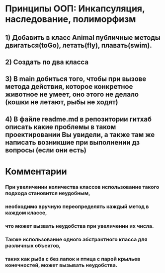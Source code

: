 # Принципы ООП: Инкапсуляция, наследование, полиморфизм
## 1) Добавить в класс Animal публичные методы двигаться(toGo), летать(fly), плавать(swim).
## 2) Создать по два класса
## 3) В main добиться того, чтобы при вызове метода действия, которое конкретное животное не умеет, оно этого не делало (кошки не летают, рыбы не ходят)
## 4) В файле readme.md в репозитории гитхаб описать какие проблемы в таком проектировании Вы увидели, а также там же написать возникшие при выполнении дз вопросы  (если они есть)

# Комментарии 
### При увеличении количества классов использование такого подхода становится неудобным,
### необходимо вручную переопределять каждый метод в каждом классе, 
### что может вызвать неудобства при увеличении их числа.
### Также использование одного абстрактного класса для различных объектов,
### таких как рыба с без лапок и птица с парой крыльев конечностей, может вызывать неудобства.
